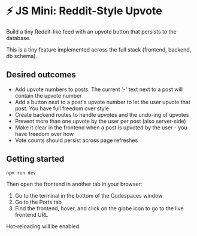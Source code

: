 # ⚡ JS Mini: Reddit-Style Upvote

Build a tiny Reddit-like feed with an upvote button that persists to the database.

This is a tiny feature implemented across the full stack (frontend, backend, db schema).

## Desired outcomes
- Add upvote numbers to posts. The current '-' text next to a post will contain the upvote number
- Add a button next to a post's upvote number to let the user upvote that post. You have full freedom over style
- Create backend routes to handle upvotes and the undo-ing of upvotes
- Prevent more than one upvote by the user per post (also server-side)
- Make it clear in the frontend when a post is upvoted by the user - you have freedom over how
- Vote counts should persist across page refreshes


## Getting started
```bash
npm run dev
```
Then open the frontend in another tab in your browser:
1. Go to the terminal in the bottom of the Codespaces window
2. Go to the Ports tab
3. Find the frontend, hover, and click on the globe icon to go to the live frontend URL

Hot-reloading will be enabled.
